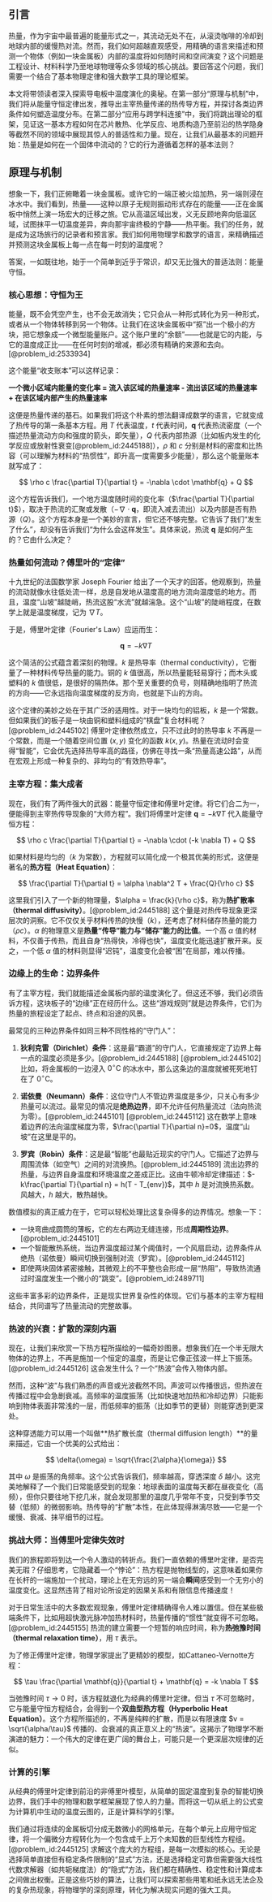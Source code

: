 ## 引言
热量，作为宇宙中最普遍的能量形式之一，其流动无处不在，从滚烫咖啡的冷却到地球内部的缓慢热对流。然而，我们如何超越直观感受，用精确的语言来描述和预测一个物体（例如一块金属板）内部的温度将如何随时间和空间演变？这个问题是工程设计、材料科学乃至地球物理等众多领域的核心挑战。要回答这个问题，我们需要一个结合了基本物理定律和强大数学工具的理论框架。

本文将带领读者深入探索导电板中温度演化的奥秘。在第一部分“原理与机制”中，我们将从能量守恒定律出发，推导出主宰热量传递的热传导方程，并探讨各类边界条件如何塑造温度分布。在第二部分“应用与跨学科连接”中，我们将跳出理论的框架，见证这一基本方程如何在芯片散热、化学反应、地质构造乃至前沿的热学隐身等截然不同的领域中展现其惊人的普适性和力量。现在，让我们从最基本的问题开始：热量是如何在一个固体中流动的？它的行为遵循着怎样的基本法则？

## 原理与机制

想象一下，我们正俯瞰着一块金属板。或许它的一端正被火焰加热，另一端则浸在冰水中。我们看到，热量——这种以原子无规则振动形式存在的能量——正在金属板中悄然上演一场宏大的迁移之旅。它从高温区域出发，义无反顾地奔向低温区域，试图抹平一切温度差异，奔向那宇宙终极的宁静——热平衡。我们的任务，就是成为这场旅行的记录者和预言家。我们如何用物理学和数学的语言，来精确描述并预测这块金属板上每一点在每一时刻的温度呢？

答案，一如既往地，始于一个简单到近乎于常识，却又无比强大的普适法则：能量守恒。

### 核心思想：守恒为王

能量，既不会凭空产生，也不会无故消失；它只会从一种形式转化为另一种形式，或者从一个物体转移到另一个物体。让我们在这块金属板中“抠”出一个极小的方块，把它想象成一个微型能量账户。这个账户里的“余额”——也就是它的内能，与它的温度成正比——在任何时刻的增减，都必须有精确的来源和去向。[@problem_id:2533934]

这个能量“收支账本”可以这样记录：

**一个微小区域内能量的变化率 = 流入该区域的热量速率 - 流出该区域的热量速率 + 在该区域内部产生的热量速率**

这便是热量传递的基石。如果我们将这个朴素的想法翻译成数学的语言，它就变成了热传导的第一条基本方程。用 $T$ 代表温度，$t$ 代表时间，$\mathbf{q}$ 代表热流密度（一个描述热量流动方向和强度的箭头，即矢量），$Q$ 代表内部热源（比如板内发生的化学反应或放射性衰变[@problem_id:2445188]），$\rho$ 和 $c$ 分别是材料的密度和比热容（可以理解为材料的“热惯性”，即升高一度需要多少能量），那么这个能量账本就写成了：

$$
\rho c \frac{\partial T}{\partial t} = -\nabla \cdot \mathbf{q} + Q
$$

这个方程告诉我们，一个地方温度随时间的变化率（$\frac{\partial T}{\partial t}$），取决于热流的汇聚或发散（$-\nabla \cdot \mathbf{q}$，即流入减去流出）以及内部是否有热源（$Q$）。这个方程本身是一个美妙的宣言，但它还不够完整。它告诉了我们“发生了什么”，却没有告诉我们“为什么会这样发生”。具体来说，热流 $\mathbf{q}$ 是如何产生的？它由什么决定？

### 热量如何流动？傅里叶的“定律”

十九世纪的法国数学家 Joseph Fourier 给出了一个天才的回答。他观察到，热量的流动就像水往低处流一样，总是自发地从温度高的地方流向温度低的地方。而且，温度“山坡”越陡峭，热流这股“水流”就越湍急。这个“山坡”的陡峭程度，在数学上就是温度梯度，记为 $\nabla T$。

于是，傅里叶定律（Fourier's Law）应运而生：

$$
\mathbf{q} = -k \nabla T
$$

这个简洁的公式蕴含着深刻的物理。$k$ 是热导率（thermal conductivity），它衡量了一种材料传导热量的能力。铜的 $k$ 值很高，所以热量能轻易穿行；而木头或塑料的 $k$ 值很低，是很好的隔热体。那个至关重要的负号，则精确地指明了热流的方向——它永远指向温度梯度的反方向，也就是下山的方向。

这个定律的美妙之处在于其广泛的适用性。对于一块均匀的铝板，$k$ 是一个常数。但如果我们的板子是一块由铜和塑料组成的“棋盘”复合材料呢？[@problem_id:2445102] 傅里叶定律依然成立，只不过此时的热导率 $k$ 不再是一个常数，而是一个随着空间位置 $(x,y)$ 变化的函数 $k(x,y)$。热量在流动时会变得“智能”，它会优先选择热导率高的路径，仿佛在寻找一条“热量高速公路”，从而在宏观上形成一种复杂的、非均匀的“有效热导率”。

### 主宰方程：集大成者

现在，我们有了两件强大的武器：能量守恒定律和傅里叶定律。将它们合二为一，便能得到主宰热传导现象的“大师方程”。我们将傅里叶定律 $\mathbf{q} = -k \nabla T$ 代入能量守恒方程：

$$
\rho c \frac{\partial T}{\partial t} = -\nabla \cdot (-k \nabla T) + Q
$$

如果材料是均匀的（$k$ 为常数），方程就可以简化成一个极其优美的形式，这便是著名的**热方程（Heat Equation）**：

$$
\frac{\partial T}{\partial t} = \alpha \nabla^2 T + \frac{Q}{\rho c}
$$

这里我们引入了一个新的物理量，$\alpha = \frac{k}{\rho c}$，称为**热扩散率（thermal diffusivity）**。[@problem_id:2445188] 这个量是对热传导现象更深层次的洞察。它不仅仅关乎材料传热的快慢（$k$），还考虑了材料储存热量的能力（$\rho c$）。$\alpha$ 的物理意义是**热量“传导”能力与“储存”能力的比值**。一个高 $\alpha$ 值的材料，不仅善于传热，而且自身“热得快，冷得也快”，温度变化能迅速扩散开来。反之，一个低 $\alpha$ 值的材料则显得“迟钝”，温度变化会被“困”在局部，难以传播。

### 边缘上的生命：边界条件

有了主宰方程，我们就能描述金属板内部的温度演化了。但这还不够，我们必须告诉方程，这块板子的“边缘”正在经历什么。这些“游戏规则”就是边界条件，它们为热量的旅程设定了起点、终点和沿途的风景。

最常见的三种边界条件如同三种不同性格的“守门人”：

1.  **狄利克雷（Dirichlet）条件**：这是最“霸道”的守门人，它直接规定了边界上每一点的温度必须是多少。[@problem_id:2445188] [@problem_id:2445102] 比如，将金属板的一边浸入 $0^\circ\text{C}$ 的冰水中，那么这条边的温度就被死死地钉在了 $0^\circ\text{C}$。

2.  **诺依曼（Neumann）条件**：这位守门人不管边界温度是多少，只关心有多少热量可以流过。最常见的情况是**绝热边界**，即不允许任何热量流过（法向热流为零）。[@problem_id:2445101] [@problem_id:2445112] 这在数学上意味着边界的法向温度梯度为零，$\frac{\partial T}{\partial n}=0$，温度“山坡”在这里是平的。

3.  **罗宾（Robin）条件**：这是最“智能”也最贴近现实的守门人。它描述了边界与周围流体（如空气）之间的对流换热。[@problem_id:2445189] 流出边界的热量，与边界自身温度和环境温度之差成正比。这由牛顿冷却定律描述：$-k\frac{\partial T}{\partial n} = h(T - T_{env})$，其中 $h$ 是对流换热系数。风越大，$h$ 越大，散热越快。

数值模拟的真正威力在于，它可以轻松处理比这复杂得多的边界情况。想象一下：

-   一块弯曲成圆筒的薄板，它的左右两边无缝连接，形成**周期性边界**。[@problem_id:2445101]
-   一个智能散热系统，当边界温度超过某个阈值时，一个风扇启动，边界条件从绝热（诺依曼）瞬间切换到强制对流（罗宾）。[@problem_id:2445112]
-   即使两块固体紧密接触，其微观上的不平整也会形成一层“热阻”，导致热流通过时温度发生一个微小的“跳变”。[@problem_id:2489711]

这些丰富多彩的边界条件，正是现实世界复杂性的体现。它们与基本的主宰方程相结合，共同谱写了热量流动的完整故事。

### 热波的兴衰：扩散的深刻内涵

现在，让我们来欣赏一下热方程所描绘的一幅奇妙图景。想象我们在一个半无限大物体的边界上，不再是施加一个恒定的温度，而是让它像正弦波一样上下振荡。[@problem_id:2445126] 这会发生什么？一个“热波”会传入物体内部。

然而，这种“波”与我们熟悉的声音或光波截然不同。声波可以传播很远，但热波在传播过程中会急剧衰减。高频率的温度振荡（比如快速地加热和冷却边界）只能影响到物体表面非常浅的一层，而低频率的振荡（比如季节的更替）则能穿透到更深处。

这种穿透能力可以用一个叫做**热扩散长度（thermal diffusion length）**的量来描述，它由一个优美的公式给出：

$$
\delta(\omega) = \sqrt{\frac{2\alpha}{\omega}}
$$

其中 $\omega$ 是振荡的角频率。这个公式告诉我们，频率越高，穿透深度 $\delta$ 越小。这完美地解释了一个我们日常能感受到的现象：地球表面的温度每天都在昼夜变化（高频），但你只要往地下挖几米，就会发现那里的温度几乎常年不变，只受到季节交替（低频）的微弱影响。热传导的“扩散”本性，在此体现得淋漓尽致——它是一个缓慢、衰减、抹平细节的过程。

### 挑战大师：当傅里叶定律失效时

我们的旅程即将到达一个令人激动的转折点。我们一直依赖的傅里叶定律，是否完美无瑕？仔细思考，它隐藏着一个“悖论”：热方程是抛物线型的，这意味着如果你在长杆的一端施加一个扰动，理论上在无穷远的另一端会**瞬间**感受到一个无穷小的温度变化。这显然违背了相对论所设定的因果关系和有限信息传播速度！

对于日常生活中的大多数宏观现象，傅里叶定律精确得令人难以置信。但在某些极端条件下，比如用超快激光脉冲加热材料时，热量传播的“惯性”就变得不可忽略。[@problem_id:2445155] 热流的建立需要一个短暂的响应时间，称为**热弛豫时间（thermal relaxation time）**，用 $\tau$ 表示。

为了修正傅里叶定律，物理学家提出了更精妙的模型，如Cattaneo-Vernotte方程：

$$
\tau \frac{\partial \mathbf{q}}{\partial t} + \mathbf{q} = -k \nabla T
$$

当弛豫时间 $\tau \to 0$ 时，该方程就退化为经典的傅里叶定律。但当 $\tau$ 不可忽略时，它与能量守恒方程结合，会得到一个**双曲型热方程（Hyperbolic Heat Equation）**。这个方程所描述的，不再是纯粹的扩散，而是以有限速度 $v = \sqrt{\alpha/\tau}$ 传播的、会衰减的真正意义上的“热波”。这揭示了物理学不断演进的魅力：一个伟大的定律在更广阔的舞台上，可能只是一个更深层次规律的近似。

### 计算的引擎

从经典的傅里叶定律到前沿的非傅里叶模型，从简单的固定温度到复杂的智能切换边界，我们手中的物理和数学框架展现了惊人的力量。而将这一切从纸上的公式变为计算机中生动的温度云图的，正是计算科学的引擎。

我们通过将连续的金属板切分成无数微小的网格单元，在每个单元上应用守恒定律，将一个偏微分方程转化为一个包含成千上万个未知数的巨型线性方程组。[@problem_id:2445125] 求解这个庞大的方程组，是每一次模拟的核心。无论是选择简单直接但有稳定条件限制的“显式”方法，还是选择稳定可靠但需要强大线性代数求解器（如共轭梯度法）的“隐式”方法，我们都在精确性、稳定性和计算成本之间做出权衡。正是这些巧妙的算法，让我们可以探索那些用笔和纸永远无法企及的复杂热现象，将物理学的深刻原理，转化为解决现实问题的强大工具。